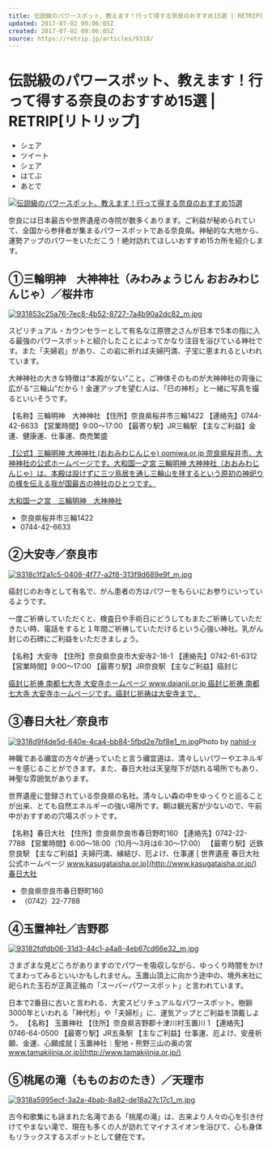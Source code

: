 ```yaml
---
title: 伝説級のパワースポット、教えます！行って得する奈良のおすすめ15選 | RETRIP[リトリップ]
updated: 2017-07-02 09:06:05Z
created: 2017-07-02 09:06:05Z
source: https://retrip.jp/articles/9318/
---
```


# 伝説級のパワースポット、教えます！行って得する奈良のおすすめ15選 | RETRIP[リトリップ]

- シェア
- ツイート
- シェア
- はてぶ
- あとで

[![伝説級のパワースポット、教えます！行って得する奈良のおすすめ15選](../_resources/9318a166766a-f276-4459-9c84-f00f57737633_m.jpg)](https://retrip.jp/articles/9318/image/)

奈良には日本最古や世界遺産の寺院が数多くあります。ご利益が秘められていて、全国から参拝者が集まるパワースポットである奈良県。神秘的な大地から、運勢アップのパワーをいただこう！絶対訪れてほしいおすすめ15カ所を紹介します。

## ①三輪明神　大神神社（みわみょうじん おおみわじんじゃ）／桜井市

[![931853c25a76-7ec8-4b52-8727-7a4b90a2dc82_m.jpg](../_resources/931853c25a76-7ec8-4b52-8727-7a4b90a2dc82_m.jpg)](https://retrip.jp/items/23898495/)

スピリチュアル・カウンセラーとして有名な江原啓之さんが日本で5本の指に入る最強のパワースポットと紹介したことによってかなり注目を浴びている神社です。また「夫婦岩」があり、この岩に祈れば夫婦円満、子宝に恵まれるといわれています。

大神神社の大きな特徴は“本殿がない”こと。ご神体そのものが大神神社の背後に広がる“三輪山”だから！金運アップを望む人は、「巳の神杉」と一緒に写真を撮るといいそうです。

【名称】三輪明神　大神神社
【住所】奈良県桜井市三輪1422
【連絡先】0744-42-6633
【営業時間】9:00〜17:00
【最寄り駅】JR三輪駅
【主なご利益】金運、健康運、仕事運、商売繁盛

[ 【公式】三輪明神 大神神社 (おおみわじんじゃ)  oomiwa.or.jp  奈良県桜井市、大神神社の公式ホームページです。大和国一之宮 三輪明神 大神神社（おおみわじんじゃ）は、本殿は設けずに三ツ鳥居を通し三輪山を拝するという原初の神祀りの様を伝える我が国最古の神社のひとつです。](http://oomiwa.or.jp/)

[大和国一之宮　三輪明神　大神神社](https://retrip.jp/spots/634bdb64-2cdf-40eb-975b-10d8157d8296/)

- 奈良県桜井市三輪1422
- 0744-42-6633

## ②大安寺／奈良市

[![9318c1f2a1c5-0408-4f77-a2f8-313f9d689e9f_m.jpg](../_resources/9318c1f2a1c5-0408-4f77-a2f8-313f9d689e9f_m.jpg)](https://retrip.jp/items/22509564/)

癌封じのお寺として有名で、がん患者の方はパワーをもらいにお参りにいっているようです。

一度ご祈祷していただくと、検査日や手術日にどうしてもまたご祈祷していただきたい時、電話をすると１年間ご祈祷していただけるという心強い神社。乳がん封じの石碑にご利益をいただきましょう。

【名称】大安寺
【住所】奈良県奈良市大安寺2-18-1
【連絡先】0742-61-6312
【営業時間】9:00〜17:00
【最寄り駅】JR奈良駅
【主なご利益】癌封じ

[ 癌封じ祈祷 南都七大寺 大安寺ホームページ  www.daianji.or.jp  癌封じ祈祷 南都七大寺 大安寺ホームページです。癌封じ祈祷は大安寺まで。](http://www.daianji.or.jp/)

## ③春日大社／奈良市

[![9318d9f4de5d-640e-4ca4-bb84-5fbd2e7bf8e1_m.jpg](../_resources/9318d9f4de5d-640e-4ca4-bb84-5fbd2e7bf8e1_m.jpg)](https://retrip.jp/items/22509565/)Photo by [nahid-v](https://www.flickr.com/photos/nahidv/26059022032/)

神職である禰宜の方々が通っていたと言う禰宜道は、清々しいパワーやエネルギーを感じることができます。また、春日大社は天皇陛下が訪れる場所でもあり、神聖な雰囲気があります。

世界遺産に登録されている奈良県の名社。清々しい森の中をゆっくりと巡ることが出来、とても自然エネルギーの強い場所です。朝は観光客が少ないので、午前中がおすすめの穴場スポットです。

【名称】春日大社
【住所】奈良県奈良市春日野町160
【連絡先】0742-22-7788
【営業時間】6:00〜18:00（10月〜3月は6:30〜17:00）
【最寄り駅】近鉄奈良駅
【主なご利益】夫婦円満、縁結び、厄よけ、仕事運
[ 世界遺産 春日大社 公式ホームページ  www.kasugataisha.or.jp](http://www.kasugataisha.or.jp/)
[春日大社](https://retrip.jp/spots/eb1da799-7f26-4c97-b7ff-377d097e2052/)

- 奈良県奈良市春日野町160
- （0742）22-7788

## ④玉置神社／吉野郡

[![93182fdfdb06-31d3-44c1-a4a8-4eb67cd66e32_m.jpg](../_resources/93182fdfdb06-31d3-44c1-a4a8-4eb67cd66e32_m.jpg)](https://retrip.jp/items/22509566/)

さまざまな見どころがありますのでパワーを吸収しながら、ゆっくり時間をかけてまわってみるといいかもしれません。玉置山頂上に向かう途中の、境外末社に祀られた玉石が正真正銘の「スーパーパワースポット」と言われています。

日本で2番目に古いと言われる、大変スピリチュアルなパワースポット。樹齢3000年といわれる「神代杉」や「夫婦杉」に、運気アップとご利益を頂戴しよう。
【名称】 玉置神社
【住所】奈良県吉野郡十津川村玉置川 1
【連絡先】0746-64-0500
【最寄り駅】JR五条駅
【主なご利益】仕事運、厄よけ、安産祈願、金運、心願成就
[ 玉置神社｜聖地・熊野三山の奥の宮  www.tamakijinja.or.jp](http://www.tamakijinja.or.jp/)

## ⑤桃尾の滝（もものおのたき）／天理市

[![9318a5995ecf-3a2a-4bab-8a82-de18a27c17c1_m.jpg](../_resources/9318a5995ecf-3a2a-4bab-8a82-de18a27c17c1_m.jpg)](https://retrip.jp/items/22509567/)

古今和歌集にも詠まれた名滝である「桃尾の滝」は、古来より人々の心を引き付けてやまない滝で、現在も多くの人が訪れてマイナスイオンを浴びて、心も身体もリラックスするスポットとして健在です。